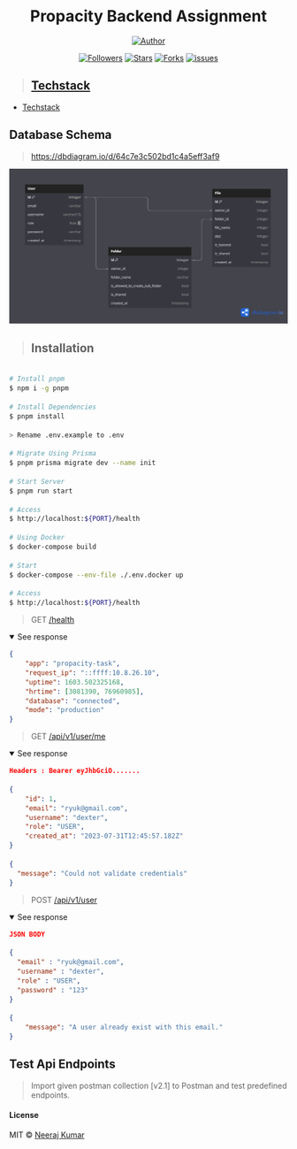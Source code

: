 <h1 align="center"> Propacity Backend Assignment</h1>
<p align="center">
<a href="https://github.com/Ryuk-me"><img title="Author" src="https://img.shields.io/badge/Author-Ryuk--me-red.svg?style=for-the-badge&logo=github"></a>
</p>
<p align="center">
<a href="https://github.com/Ryuk-me"><img title="Followers" src="https://img.shields.io/github/followers/Ryuk-me?color=teal&style=flat-square"></a>
<a href="https://github.com/Ryuk-me/pocket-url/stargazers/"><img title="Stars" src="https://img.shields.io/github/stars/ryuk-me/pocket-url?color=brown&style=flat-square"></a>
<a href="https://github.com/Ryuk-me/pocket-url/network/members"><img title="Forks" src="https://img.shields.io/github/forks/ryuk-me/pocket-url?color=lightgrey&style=flat-square"></a>
<a href="https://github.com/Ryuk-me/pocket-url/issues"><img title="issues" src="https://img.shields.io/github/issues/Ryuk-me/pocket-url?style=flat-square">

> ## Techstack

- [Techstack](./docs/techstack.md)

## Database Schema

> https://dbdiagram.io/d/64c7e3c502bd1c4a5eff3af9

![Database Schema](./assests/schema.png)

> ## Installation

```sh

# Install pnpm
$ npm i -g pnpm

# Install Dependencies
$ pnpm install

> Rename .env.example to .env

# Migrate Using Prisma
$ pnpm prisma migrate dev --name init

# Start Server
$ pnpm run start

# Access
$ http://localhost:${PORT}/health

# Using Docker
$ docker-compose build

# Start
$ docker-compose --env-file ./.env.docker up

# Access
$ http://localhost:${PORT}/health

```

> GET [/health](https://api-propacity-ryuk-me.cloud.okteto.net/health)

<details open>
<summary> See response</summary>
<p>

```json
{
	"app": "propacity-task",
	"request_ip": "::ffff:10.8.26.10",
	"uptime": 1603.502325168,
	"hrtime": [3081390, 76960985],
	"database": "connected",
	"mode": "production"
}
```

</p>
</details>

> GET [/api/v1/user/me](https://api-propacity-ryuk-me.cloud.okteto.net/api/v1/user/me)

<details open>
<summary> See response</summary>
<p>

```json
Headers : Bearer eyJhbGciO.......

{
    "id": 1,
    "email": "ryuk@gmail.com",
    "username": "dexter",
    "role": "USER",
    "created_at": "2023-07-31T12:45:57.182Z"
}

{
  "message": "Could not validate credentials"
}
```

</p>
</details>

> POST [/api/v1/user](https://api-propacity-ryuk-me.cloud.okteto.net/api/v1/user/me)

<details open>
<summary> See response</summary>
<p>

```json
JSON BODY

{
  "email" : "ryuk@gmail.com",
  "username" : "dexter",
  "role" : "USER",
  "password" : "123"
}

{
    "message": "A user already exist with this email."
}
```

</p>
</details>


## Test Api Endpoints

> Import given postman collection [v2.1] to Postman and test predefined endpoints.

#### License

MIT © [Neeraj Kumar](https://github.com/ryuk-me)
